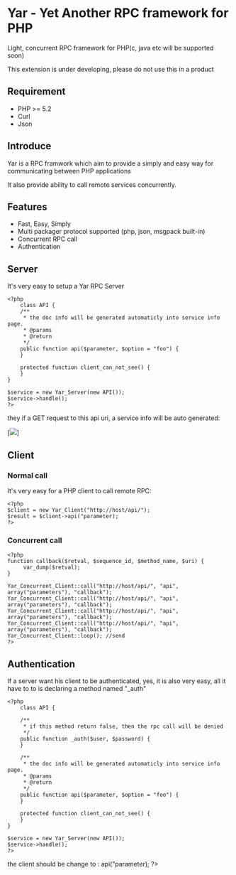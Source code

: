 # Yar - Yet Another RPC framework for PHP

Light, concurrent RPC framework for PHP(c, java etc will be supported soon)

This extension is under developing, please do not use this in a product

## Requirement
- PHP >= 5.2
- Curl
- Json

## Introduce

Yar is a RPC framwork which aim to provide a simply and easy way for communicating between PHP applications

It also provide ability to call remote services concurrently.

## Features
- Fast, Easy, Simply
- Multi packager protocol supported (php, json, msgpack built-in)
- Concurrent RPC call
- Authentication

## Server

It's very easy to setup a Yar RPC Server

    <?php
        class API {
        /**
         * the doc info will be generated automaticly into service info page.
         * @params 
         * @return
         */
        public function api($parameter, $option = "foo") {
        }
    
        protected function client_can_not_see() {
        }
    }

    $service = new Yar_Server(new API());
    $service->handle();
    ?>
they if a GET request to this api uri,  a service info will be auto generated:

[![](https://github.com/laruence/laruence.github.com/raw/master/yar_server.png)]


## Client

### Normal call
It's very easy for a PHP client to call remote RPC:

    <?php
    $client = new Yar_Client("http://host/api/");
    $result = $client->api("parameter);
    ?>
### Concurrent call
    <?php
    function callback($retval, $sequence_id, $method_name, $uri) {
         var_dump($retval);
    }
    
    Yar_Concurrent_Client::call("http://host/api/", "api", array("parameters"), "callback");
    Yar_Concurrent_Client::call("http://host/api/", "api", array("parameters"), "callback");
    Yar_Concurrent_Client::call("http://host/api/", "api", array("parameters"), "callback");
    Yar_Concurrent_Client::call("http://host/api/", "api", array("parameters"), "callback");
    Yar_Concurrent_Client::loop(); //send
    ?>
    
## Authentication

If a server want his client to be authenticated,  yes,  it is also very easy, all it have to to is declaring a method named "_auth"


    <?php
        class API {
        
        /**
         * if this method return false, then the rpc call will be denied
         */
        public function _auth($user, $password) {
        }
        
        /**
         * the doc info will be generated automaticly into service info page.
         * @params 
         * @return
         */
        public function api($parameter, $option = "foo") {
        }
    
        protected function client_can_not_see() {
        }
    }

    $service = new Yar_Server(new API());
    $service->handle();
    ?>

the client should be change to :
    <?php
    $client = new Yar_Client("http://username:password@host/api/");
    $result = $client->api("parameter);
    ?>